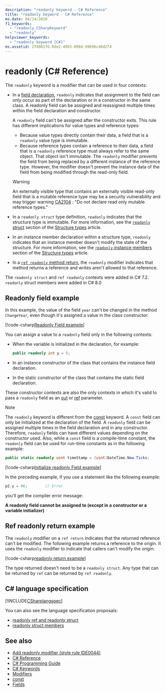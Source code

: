 ```yaml
---
description: "readonly keyword - C# Reference"
title: "readonly keyword - C# Reference"
ms.date: 04/14/2020
f1_keywords:
  - "readonly_CSharpKeyword"
  - "readonly"
helpviewer_keywords:
  - "readonly keyword [C#]"
ms.assetid: 2f8081f6-0de2-4903-898d-99696c48d2f4
---
```

# readonly (C# Reference)

The `readonly` keyword is a modifier that can be used in four contexts:

- In a [field declaration](#readonly-field-example), `readonly` indicates that assignment to the field can only occur as part of the declaration or in a constructor in the same class. A readonly field can be assigned and reassigned multiple times within the field declaration and constructor.

  A `readonly` field can't be assigned after the constructor exits. This rule has different implications for value types and reference types:

  - Because value types directly contain their data, a field that is a  `readonly` value type is immutable.
  - Because reference types contain a reference to their data, a field that is a `readonly` reference type must always refer to the same object. That object isn't immutable. The `readonly` modifier prevents the field from being replaced by a different instance of the reference type. However, the modifier doesn't prevent the instance data of the field from being modified through the read-only field.

  > [!WARNING]
  > An externally visible type that contains an externally visible read-only field that is a mutable reference type may be a security vulnerability and may trigger warning [CA2104](/visualstudio/code-quality/ca2104) : "Do not declare read only mutable reference types."

- In a `readonly struct` type definition, `readonly` indicates that the structure type is immutable. For more information, see the [`readonly` struct](../builtin-types/struct.md#readonly-struct) section of the [Structure types](../builtin-types/struct.md) article.
- In an instance member declaration within a structure type, `readonly` indicates that an instance member doesn't modify the state of the structure. For more information, see the [`readonly` instance members](../builtin-types/struct.md#readonly-instance-members) section of the [Structure types](../builtin-types/struct.md) article.
- In a [`ref readonly` method return](#ref-readonly-return-example), the `readonly` modifier indicates that method returns a reference and writes aren't allowed to that reference.

The `readonly struct` and `ref readonly` contexts were added in C# 7.2. `readonly` struct members were added in C# 8.0

## Readonly field example

In this example, the value of the field `year` can't be changed in the method `ChangeYear`, even though it's assigned a value in the class constructor:

[!code-csharp[Readonly Field example](snippets/ReadonlyKeywordExamples.cs#ReadonlyField)]

You can assign a value to a `readonly` field only in the following contexts:

- When the variable is initialized in the declaration, for example:

  ```csharp
  public readonly int y = 5;
  ```

- In an instance constructor of the class that contains the instance field declaration.
- In the static constructor of the class that contains the static field declaration.

These constructor contexts are also the only contexts in which it's valid to pass a `readonly` field as an [out](out-parameter-modifier.md) or [ref](ref.md) parameter.

> [!NOTE]
> The `readonly` keyword is different from the [const](const.md) keyword. A `const` field can only be initialized at the declaration of the field. A `readonly` field can be assigned multiple times in the field declaration and in any constructor. Therefore, `readonly` fields can have different values depending on the constructor used. Also, while a `const` field is a compile-time constant, the `readonly` field can be used for run-time constants as in the following example:
>
> ```csharp
> public static readonly uint timeStamp = (uint)DateTime.Now.Ticks;
> ```

[!code-csharp[Initialize readonly Field example](snippets/ReadonlyKeywordExamples.cs#InitReadonlyField)]

In the preceding example, if you use a statement like the following example:

```csharp
p2.y = 66;        // Error
```

you'll get the compiler error message:

**A readonly field cannot be assigned to (except in a constructor or a variable initializer)**

## Ref readonly return example

The `readonly` modifier on a `ref return` indicates that the returned reference can't be modified. The following example returns a reference to the origin. It uses the `readonly` modifier to indicate that callers can't modify the origin:

[!code-csharp[readonly return example](snippets/ReadonlyKeywordExamples.cs#ReadonlyReturn)]

The type returned doesn't need to be a `readonly struct`. Any type that can be returned by `ref` can be returned by `ref readonly`.

## C# language specification

[!INCLUDE[CSharplangspec](~/includes/csharplangspec-md.md)]

You can also see the language specification proposals:

- [readonly ref and readonly struct](~/_csharplang/proposals/csharp-7.2/readonly-ref.md)
- [readonly struct members](~/_csharplang/proposals/csharp-8.0/readonly-instance-members.md)

## See also

- [Add readonly modifier (style rule IDE0044)](../../../fundamentals/code-analysis/style-rules/ide0044.md)
- [C# Reference](../index.md)
- [C# Programming Guide](../../programming-guide/index.md)
- [C# Keywords](index.md)
- [Modifiers](index.md)
- [const](const.md)
- [Fields](../../programming-guide/classes-and-structs/fields.md)
